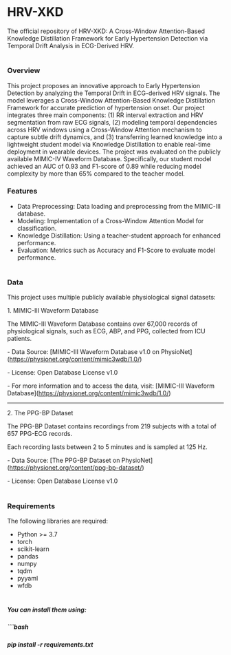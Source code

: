 # HRV-XKD

The official repository of HRV-XKD: A Cross-Window Attention-Based Knowledge Distillation Framework for Early Hypertension Detection via Temporal Drift Analysis in ECG-Derived HRV.

# 

### Overview

This project proposes an innovative approach to Early Hypertension Detection by analyzing the Temporal Drift in ECG-derived HRV signals. The model leverages a Cross-Window Attention-Based Knowledge Distillation Framework for accurate prediction of hypertension onset. Our project integrates three main components: (1) RR interval extraction and HRV segmentation from raw ECG signals, (2) modeling temporal dependencies across HRV windows using a Cross-Window Attention mechanism to capture subtle drift dynamics, and (3) transferring learned knowledge into a lightweight student model via Knowledge Distillation to enable real-time deployment in wearable devices. The project was evaluated on the publicly available MIMIC-IV Waveform Database. Specifically, our student model achieved an AUC of 0.93 and F1-score of 0.89 while reducing model complexity by more than 65% compared to the teacher model.



### Features

* Data Preprocessing: Data loading and preprocessing from the MIMIC-III database.
* Modeling: Implementation of a Cross-Window Attention Model for classification.
* Knowledge Distillation: Using a teacher-student approach for enhanced performance.
* Evaluation: Metrics such as Accuracy and F1-Score to evaluate model performance.

# 

### Data

This project uses multiple publicly available physiological signal datasets:



1\. MIMIC-III Waveform Database

The MIMIC-III Waveform Database contains over 67,000 records of physiological signals, such as ECG, ABP, and PPG, collected from ICU patients.



\- Data Source: \[MIMIC-III Waveform Database v1.0 on PhysioNet](https://physionet.org/content/mimic3wdb/1.0/)

\- License: Open Database License v1.0

\- For more information and to access the data, visit: \[MIMIC-III Waveform Database](https://physionet.org/content/mimic3wdb/1.0/)



---



2\. The PPG-BP Dataset

The PPG-BP Dataset contains recordings from 219 subjects with a total of 657 PPG-ECG records.

Each recording lasts between 2 to 5 minutes and is sampled at 125 Hz.



\- Data Source: \[The PPG-BP Dataset on PhysioNet](https://physionet.org/content/ppg-bp-dataset/)

\- License: Open Database License v1.0

# 

### Requirements

The following libraries are required:

* Python >= 3.7
* torch
* scikit-learn
* pandas
* numpy
* tqdm
* pyyaml
* wfdb

# 

##### You can install them using:

##### ```bash

##### pip install -r requirements.txt



